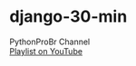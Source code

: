 # django-30-min
PythonProBr Channel
<br>
[Playlist on YouTube](https://www.youtube.com/playlist?list=PLA05yVJtRWYRgtGyrdH4Bbf2gtbk6OtTu)
